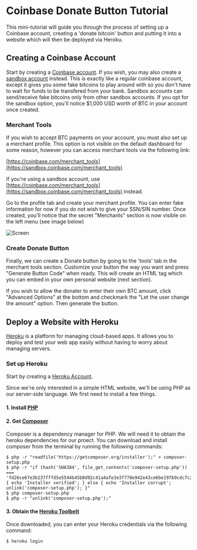 # Coinbase Donate Button Tutorial
This mini-tutorial will guide you through the process of setting up a Coinbase account, creating a 'donate bitcoin' button and 
putting it into a website which will then be deployed via Heroku.


## Creating a Coinbase Account
Start by creating a [Coinbase account](https://www.coinbase.com/signup). If you wish, you may also create a [sandbox account](https://sandbox.coinbase.com/) instead. This is exactly like a regular coinbase account, except it gives you some fake bitcoins to play around with so you don't have to wait for funds to be transfered from your bank. Sandbox accounts can send/receive fake bitcoins only from other sandbox accounts. 
If you opt for the sandbox option, you'll notice $1,000 USD worth of BTC in your account once created. 

### Merchant Tools
If you wish to accept BTC payments on your account, you must also set up a merchant profile. This option is not visible on the default dashboard for some reason, however you can access merchant tools via the following link:

[https://coinbase.com/merchant_tools](https://sandbox.coinbase.com/merchant_tools)

If you're using a sandbox account, use [https://coinbase.com/merchant_tools](https://sandbox.coinbase.com/merchant_tools) instead.

Go to the profile tab and create your merchant profile. You can enter fake information for now if you do not wish to give your SSN/SIN number.
Once created, you'll notice that the secret "Merchants" section is now visible on the left menu (see image below)

![Screen](http://i.imgur.com/mNhRY65.png)

### Create Donate Button
Finally, we can create a Donate button by going to the 'tools' tab in the merchant tools section.
Customize your button the way you want and press "Generate Button Code" when ready. This will create an HTML tag which you can embed in your own personal website (next section). 

If you wish to allow the donater to enter their own BTC amount, click "Advanced Options" at the bottom and checkmark the "Let the user change the amount" option. Then generate the button. 


## Deploy a Website with Heroku
[Heroku](https://www.heroku.com/) is a platform for managing cloud-based apps. It allows you to deploy and test your web app easily without having to worry about managing servers. 

### Set up Heroku
Start by creating a [Heroku Account](https://toolbelt.heroku.com/).

Since we're only interested in a simple HTML website, we'll be using PHP as our server-side language. We first need to install a few things.

#### 1. Install [PHP](http://php.net/)

#### 2. Get [Composer](https://getcomposer.org/)
Composer is a dependency manager for PHP. We will need it to obtain the heroku dependencies for our proect. 
You can download and install composer from the terminal by running the following commands:

```
$ php -r "readfile('https://getcomposer.org/installer');" > composer-setup.php
$ php -r "if (hash('SHA384', file_get_contents('composer-setup.php')) === 'fd26ce67e3b237fffd5e5544b45b0d92c41a4afe3e3f778e942e43ce6be197b9cdc7c251dcde6e2a52297ea269370680') { echo 'Installer verified'; } else { echo 'Installer corrupt'; unlink('composer-setup.php'); }"
$ php composer-setup.php
$ php -r "unlink('composer-setup.php');" 
```

#### 3. Obtain the [Heroku Toolbelt](https://toolbelt.heroku.com/)
Once downloaded, you can enter your Heroku credentials via the following command:

```
$ heroku login
```



